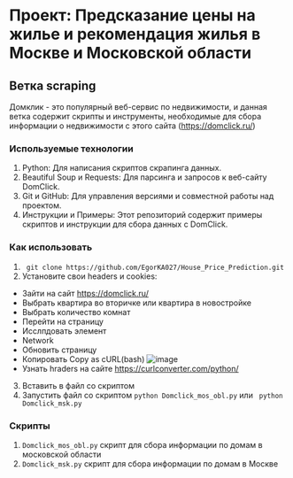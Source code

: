 # Проект: Предсказание цены на жилье и рекомендация жилья в Москве и Московской области
## Ветка scraping
Домклик - это популярный веб-сервис по недвижимости, и данная ветка содержит скрипты и инструменты, необходимые для сбора информации о недвижимости с этого сайта (https://domclick.ru/)
### Используемые технологии
1. Python: Для написания скриптов скрапинга данных.
2. Beautiful Soup и Requests: Для парсинга и запросов к веб-сайту DomClick.
3. Git и GitHub: Для управления версиями и совместной работы над проектом.
4. Инструкции и Примеры: Этот репозиторий содержит примеры скриптов и инструкции для сбора данных с DomClick.
### Как использовать
1. ``` git clone https://github.com/EgorKA027/House_Price_Prediction.git```
2. Установите свои headers и cookies:
- Зайти на сайт https://domclick.ru/
- Выбрать квартира во вторичке или квартира в новостройке
- Выбрать количество комнат
- Перейти на страницу
- Исслпдовать элемент
- Network
- Обновить страницу
- Копировать Copy as cURL(bash) ![image](https://github.com/EgorKA027/House_Price_Prediction/assets/110392695/0f690b6a-345e-4159-8659-2d3233b8d6a0)
- Узнать hraders на сайте https://curlconverter.com/python/
3. Вставить в файл со скриптом
4. Запустить файл со скриптом ``` python Domclick_mos_obl.py ``` или ``` python Domclick_msk.py```

### Скрипты 
1. ```Domclick_mos_obl.py``` скрипт для сбора информации по домам в московской области
2. ```Domclick_msk.py``` скрипт для сбора информации по домам в Москве
